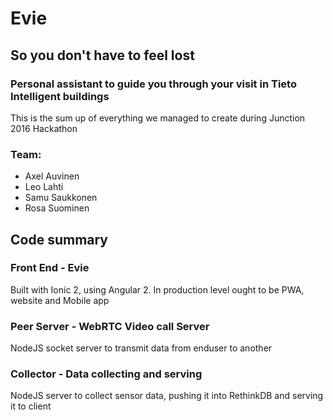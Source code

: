 # Evie
## So you don't have to feel lost
### Personal assistant to guide you through your visit in Tieto Intelligent buildings

This is the sum up of everything we managed to create during Junction 2016 Hackathon

### Team:
 - Axel Auvinen
 - Leo Lahti
- Samu Saukkonen
- Rosa Suominen



## Code summary
### Front End - Evie
Built with Ionic 2, using Angular 2. In production level ought to be PWA, website and Mobile app

### Peer Server - WebRTC Video call Server
NodeJS socket server to transmit data from enduser to another

### Collector - Data collecting and serving
NodeJS server to collect sensor data, pushing it into RethinkDB and serving it to client